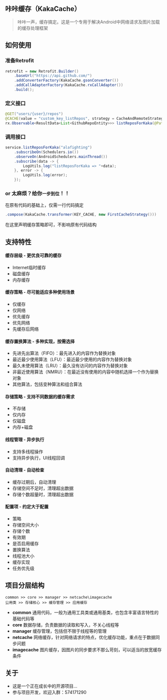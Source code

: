 ## 咔咔缓存（KakaCache）
> 咔咔一声，缓存搞定。这是一个专用于解决Android中网络请求及图片加载的缓存处理框架

## 如何使用

### 准备Retrofit
```java
retrofit = new Retrofit.Builder()
    .baseUrl("https://api.github.com/")
    .addConverterFactory(KakaCache.gsonConverter())
    .addCallAdapterFactory(KakaCache.rxCallAdapter())
    .build();
```

### 定义接口
```java
@GET("users/{user}/repos")
@CACHE(value = "custom_key_listRepos", strategy = CacheAndRemoteStrategy.class)
rx.Observable<ResultData<List<GithubRepoEntity>>> listReposForKaka(@Path("user") String user);
```

### 调用接口
```java
service.listReposForKaka("alafighting")
    .subscribeOn(Schedulers.io())
    .observeOn(AndroidSchedulers.mainThread())
    .subscribe(data -> {
        LogUtils.log("listReposForKaka => "+data);
    }, error -> {
        LogUtils.log(error);
    });
```

### or 太麻烦？给你`一步到位`！！

在原有代码的基础上，仅需一行代码搞定
```java
.compose(KakaCache.transformer(KEY_CACHE, new FirstCacheStrategy()))
```

在这里声明缓存策略即可，不影响原有代码结构


## 支持特性

#### 缓存层级 - 更优良可靠的缓存
- Internet临时缓存
- 磁盘缓存
- 内存缓存

#### 缓存策略 - 尽可能适应多种使用场景
- 仅缓存
- 仅网络
- 优先缓存
- 优先网络
- 先缓存后网络

#### 缓存置换算法 - 多种实现，按需选择
- 先进先出算法（FIFO）：最先进入的内容作为替换对象
- 最近最少使用算法（LFU）：最近最少使用的内容作为替换对象
- 最久未使用算法（LRU）：最久没有访问的内容作为替换对象
- 非最近使用算法（NMRU）：在最近没有使用的内容中随机选择一个作为替换对象
- 其他算法，包括变种算法和组合算法

#### 存储策略 - 支持不同数据的缓存需求
- 不存储
- 仅内存
- 仅磁盘
- 内存+磁盘

#### 线程管理 - 异步执行
- 支持多线程操作
- 支持异步执行，UI线程回调

#### 自动清理 - 自动检查
- 缓存过期后，自动清理
- 存储空间不足时，清理超出数据
- 存储个数超量时，清理超出数据

#### 配置项 - 约定大于配置
- 策略
- 存储空间大小
- 存储个数
- 有效期
- 是否启用缓存
- 置换算法
- 线程池大小
- 缓存实现
- 任务优先级

## **项目分层结构**
```
common >> core >> manager >> netcache\imagecache
公用类 >> 存储核心 >> 缓存管理 >> 应用缓存
```

- **common**        通用代码，一般为通用工具类或通用基类，也包含丰富语言特性的基础代码等
- **core**          数据存储，负责数据的读取和写入，不关心线程等
- **manager**       缓存管理，包括但不限于线程等的管理
- **netcache**      网络缓存，针对网络请求的特点，优化缓存功能，重点在于数据同步问题
- **imagecache**    图片缓存，因图片的同步要求不那么苛刻，可以适当的放宽缓存条件

## 关于

- 这是一个正在成长中的开源项目…
- 参与项目开发，欢迎入群：574171290